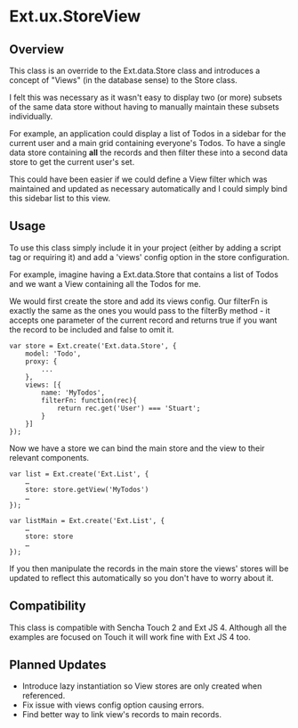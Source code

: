 Ext.ux.StoreView
================

## Overview

This class is an override to the Ext.data.Store class and introduces a concept of "Views" (in the database sense) to the Store class.

I felt this was necessary as it wasn't easy to display two (or more) subsets of the same data store without having to manually maintain these subsets individually.

For example, an application could display a list of Todos in a sidebar for the current user and a main grid containing everyone's Todos. To have a single data store containing __all__ the records and then filter these into a second data store to get the current user's set.

This could have been easier if we could define a View filter which was maintained and updated as necessary automatically and I could simply bind this sidebar list to this view.

## Usage

To use this class simply include it in your project (either by adding a script tag or requiring it) and add a 'views' config option in the store configuration.

For example, imagine having a Ext.data.Store that contains a list of Todos and we want a View containing all the Todos for me.

We would first create the store and add its views config. Our filterFn is exactly the same as the ones you would pass to the filterBy method - it accepts one parameter of the current record and returns true if you want the record to be included and false to omit it.

    var store = Ext.create('Ext.data.Store', {
    	model: 'Todo',
    	proxy: {
    		...
    	},
    	views: [{
    		name: 'MyTodos',
    		filterFn: function(rec){
    			return rec.get('User') === 'Stuart';
    		}
    	}]
    });

Now we have a store we can bind the main store and the view to their relevant components.

    var list = Ext.create('Ext.List', {
    	…
    	store: store.getView('MyTodos')
    	…
    });
    
    var listMain = Ext.create('Ext.List', {
    	…
    	store: store
    	…
    });
    
If you then manipulate the records in the main store the views' stores will be updated to reflect this automatically so you don't have to worry about it.

## Compatibility

This class is compatible with Sencha Touch 2 and Ext JS 4. Although all the examples are focused on Touch it will work fine with Ext JS 4 too.

## Planned Updates

* Introduce lazy instantiation so View stores are only created when referenced.
* Fix issue with views config option causing errors.
* Find better way to link view's records to main records.